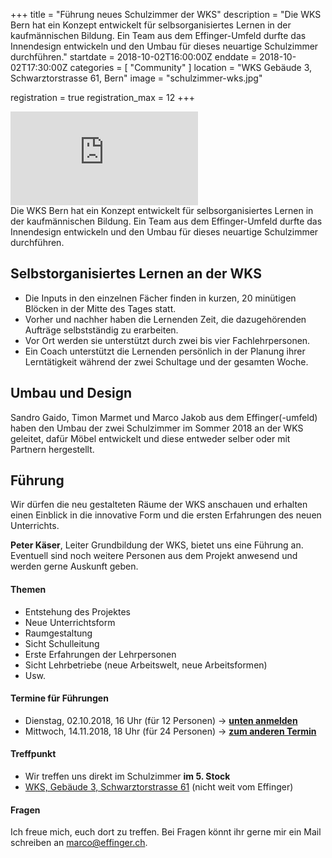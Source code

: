 +++
title = "Führung neues Schulzimmer der WKS"
description = "Die WKS Bern hat ein Konzept entwickelt für selbsorganisiertes Lernen in der kaufmännischen Bildung. Ein Team aus dem Effinger-Umfeld durfte das Innendesign entwickeln und den Umbau für dieses neuartige Schulzimmer durchführen."
startdate = 2018-10-02T16:00:00Z
enddate = 2018-10-02T17:30:00Z
categories = [ "Community" ]
location = "WKS Gebäude 3, Schwarztorstrasse 61, Bern"
image = "schulzimmer-wks.jpg"

registration = true
registration_max = 12
+++


<div class="embed-responsive embed-responsive-16by9">
  <iframe class="embed-responsive-item" src="https://www.youtube.com/embed/exzuIyPA9eE?rel=0" frameborder="0" allowfullscreen></iframe>
</div>

<div class="lead">
Die WKS Bern hat ein Konzept entwickelt für selbsorganisiertes Lernen in der kaufmännischen Bildung. Ein Team aus dem Effinger-Umfeld durfte das Innendesign entwickeln und den Umbau für dieses neuartige Schulzimmer durchführen.
</div>


## Selbstorganisiertes Lernen an der WKS

* Die Inputs in den einzelnen Fächer finden in kurzen, 20 minütigen Blöcken in der Mitte des Tages statt.
* Vorher und nachher haben die Lernenden Zeit, die dazugehörenden Aufträge selbstständig zu erarbeiten.
* Vor Ort werden sie unterstützt durch zwei bis vier Fachlehrpersonen.
* Ein Coach unterstützt die Lernenden persönlich in der Planung ihrer Lerntätigkeit während der zwei Schultage und der gesamten Woche.


## Umbau und Design

Sandro Gaido, Timon Marmet und Marco Jakob aus dem Effinger(-umfeld) haben den Umbau der zwei Schulzimmer im Sommer 2018 an der WKS geleitet, dafür Möbel entwickelt und diese entweder selber oder mit Partnern hergestellt.


## Führung

Wir dürfen die neu gestalteten Räume der WKS anschauen und erhalten einen Einblick in die innovative Form und die ersten Erfahrungen des neuen Unterrichts.

**Peter Käser**, Leiter Grundbildung der WKS, bietet uns eine Führung an. Eventuell sind noch weitere Personen aus dem Projekt anwesend und werden gerne Auskunft geben.


#### Themen

* Entstehung des Projektes
* Neue Unterrichtsform
* Raumgestaltung
* Sicht Schulleitung
* Erste Erfahrungen der Lehrpersonen
* Sicht Lehrbetriebe (neue Arbeitswelt, neue Arbeitsformen)
* Usw.


#### Termine für Führungen

* Dienstag, 02.10.2018, 16 Uhr (für 12 Personen) &rarr; [**unten anmelden**](#anmeldung)
* Mittwoch, 14.11.2018, 18 Uhr (für 24 Personen) &rarr; [**zum anderen Termin**](/events/100270/)


#### Treffpunkt

* Wir treffen uns direkt im Schulzimmer **im 5. Stock**
* [WKS, Gebäude 3, Schwarztorstrasse 61](https://www.google.com/maps/place/Schwarztorstrasse+61,+3007+Bern/@46.944426,7.428064,17z/data=!3m1!4b1!4m5!3m4!1s0x478e39baa59612af:0xb5016459b03ab60b!8m2!3d46.944426!4d7.4302527) (nicht weit vom Effinger)


#### Fragen

Ich freue mich, euch dort zu treffen. Bei Fragen könnt ihr gerne mir ein Mail schreiben an [marco@effinger.ch](mailto:marco@effinger.ch).


